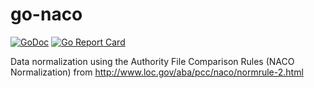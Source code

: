 # go-naco

[![GoDoc](https://godoc.org/github.com/gsiems/go-naco/pkg/naco?status.svg)](https://godoc.org/github.com/gsiems/go-naco/pkg/naco)
[![Go Report Card](https://goreportcard.com/badge/github.com/gsiems/go-naco)](https://goreportcard.com/report/github.com/gsiems/go-naco)

Data normalization using the Authority File Comparison Rules (NACO Normalization)
from http://www.loc.gov/aba/pcc/naco/normrule-2.html
